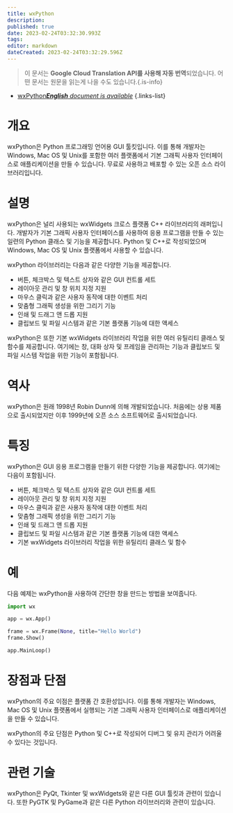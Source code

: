 ```yaml
---
title: wxPython
description: 
published: true
date: 2023-02-24T03:32:30.993Z
tags: 
editor: markdown
dateCreated: 2023-02-24T03:32:29.596Z
---
```


> 이 문서는 **Google Cloud Translation API를 사용해 자동 번역**되었습니다.
어떤 문서는 원문을 읽는게 나을 수도 있습니다.{.is-info}



- [wxPython***English** document is available*](/en/Knowledge-base/Dictionary/wxpython)
{.links-list}



# 개요
wxPython은 Python 프로그래밍 언어용 GUI 툴킷입니다. 이를 통해 개발자는 Windows, Mac OS 및 Unix를 포함한 여러 플랫폼에서 기본 그래픽 사용자 인터페이스로 애플리케이션을 만들 수 있습니다. 무료로 사용하고 배포할 수 있는 오픈 소스 라이브러리입니다.

# 설명
wxPython은 널리 사용되는 wxWidgets 크로스 플랫폼 C++ 라이브러리의 래퍼입니다. 개발자가 기본 그래픽 사용자 인터페이스를 사용하여 응용 프로그램을 만들 수 있는 일련의 Python 클래스 및 기능을 제공합니다. Python 및 C++로 작성되었으며 Windows, Mac OS 및 Unix 플랫폼에서 사용할 수 있습니다.

wxPython 라이브러리는 다음과 같은 다양한 기능을 제공합니다.

- 버튼, 체크박스 및 텍스트 상자와 같은 GUI 컨트롤 세트
- 레이아웃 관리 및 창 위치 지정 지원
- 마우스 클릭과 같은 사용자 동작에 대한 이벤트 처리
- 맞춤형 그래픽 생성을 위한 그리기 기능
- 인쇄 및 드래그 앤 드롭 지원
- 클립보드 및 파일 시스템과 같은 기본 플랫폼 기능에 대한 액세스

wxPython은 또한 기본 wxWidgets 라이브러리 작업을 위한 여러 유틸리티 클래스 및 함수를 제공합니다. 여기에는 창, 대화 상자 및 프레임을 관리하는 기능과 클립보드 및 파일 시스템 작업을 위한 기능이 포함됩니다.

# 역사
wxPython은 원래 1998년 Robin Dunn에 의해 개발되었습니다. 처음에는 상용 제품으로 출시되었지만 이후 1999년에 오픈 소스 소프트웨어로 출시되었습니다.

# 특징
wxPython은 GUI 응용 프로그램을 만들기 위한 다양한 기능을 제공합니다. 여기에는 다음이 포함됩니다.

- 버튼, 체크박스 및 텍스트 상자와 같은 GUI 컨트롤 세트
- 레이아웃 관리 및 창 위치 지정 지원
- 마우스 클릭과 같은 사용자 동작에 대한 이벤트 처리
- 맞춤형 그래픽 생성을 위한 그리기 기능
- 인쇄 및 드래그 앤 드롭 지원
- 클립보드 및 파일 시스템과 같은 기본 플랫폼 기능에 대한 액세스
- 기본 wxWidgets 라이브러리 작업을 위한 유틸리티 클래스 및 함수

# 예
다음 예제는 wxPython을 사용하여 간단한 창을 만드는 방법을 보여줍니다.

```python
import wx

app = wx.App()

frame = wx.Frame(None, title="Hello World")
frame.Show()

app.MainLoop()
```

# 장점과 단점
wxPython의 주요 이점은 플랫폼 간 호환성입니다. 이를 통해 개발자는 Windows, Mac OS 및 Unix 플랫폼에서 실행되는 기본 그래픽 사용자 인터페이스로 애플리케이션을 만들 수 있습니다.

wxPython의 주요 단점은 Python 및 C++로 작성되어 디버그 및 유지 관리가 어려울 수 있다는 것입니다.

# 관련 기술
wxPython은 PyQt, Tkinter 및 wxWidgets와 같은 다른 GUI 툴킷과 관련이 있습니다. 또한 PyGTK 및 PyGame과 같은 다른 Python 라이브러리와 관련이 있습니다.